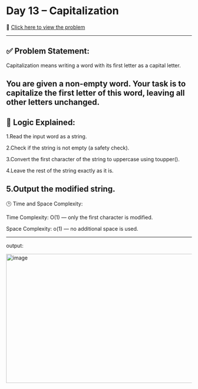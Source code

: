 #  Day 13 – Capitalization

🔗 [Click here to view the problem](https://codeforces.com/problemset/problem/281/A)

---
## ✅ Problem Statement:

Capitalization means writing a word with its first letter as a capital letter.

You are given a non-empty word. Your task is to capitalize the first letter of this word, leaving all other letters unchanged.
---
## 🧠 Logic Explained:

1.Read the input word as a string.

2.Check if the string is not empty (a safety check).

3.Convert the first character of the string to uppercase using toupper().

4.Leave the rest of the string exactly as it is.

5.Output the modified string.
---

🕒 Time and Space Complexity:

Time Complexity: O(1) — only the first character is modified.

Space Complexity: o(1) — no additional space is used.

---

output:

<img width="888" height="351" alt="image" src="https://github.com/user-attachments/assets/d2493cdb-e0e8-4025-9a25-34c2e7cf5c3f" />




